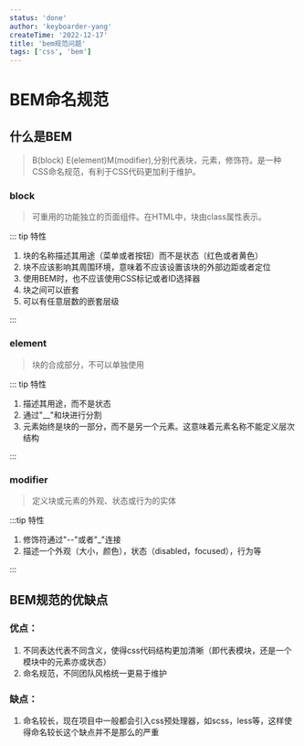 ```yaml
---
status: 'done'
author: 'keyboarder-yang'
createTime: '2022-12-17'
title: 'bem规范问题'
tags: ['css', 'bem']
---
```


# BEM命名规范

## 什么是BEM

> B(block) E(element)M(modifier),分别代表块，元素，修饰符。是一种CSS命名规范，有利于CSS代码更加利于维护。

### block

> 可重用的功能独立的页面组件。在HTML中，块由class属性表示。

::: tip 特性

1. 块的名称描述其用途（菜单或者按钮）而不是状态（红色或者黄色）
2. 块不应该影响其周围环境，意味着不应该设置该块的外部边距或者定位
3. 使用BEM时，也不应该使用CSS标记或者ID选择器
4. 块之间可以嵌套
5. 可以有任意层数的嵌套层级

:::

### element

> 块的合成部分，不可以单独使用

::: tip 特性

1. 描述其用途，而不是状态
2. 通过"__"和块进行分割
3. 元素始终是块的一部分，而不是另一个元素。这意味着元素名称不能定义层次结构

:::

### modifier

> 定义块或元素的外观、状态或行为的实体

:::tip 特性

1. 修饰符通过"--"或者"_"连接
2. 描述一个外观（大小，颜色），状态（disabled，focused），行为等

:::

## BEM规范的优缺点

### 优点：

1. 不同表达代表不同含义，使得css代码结构更加清晰（即代表模块，还是一个模块中的元素亦或状态）
2. 命名规范，不同团队风格统一更易于维护

### 缺点：

1. 命名较长，现在项目中一般都会引入css预处理器，如scss，less等，这样使得命名较长这个缺点并不是那么的严重



